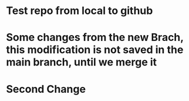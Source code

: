 # Test repo from local to github

# Some changes from the new Brach, this modification is not saved in the main branch, until we merge it

# Second Change 